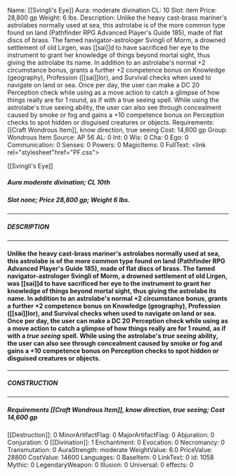 Name: [[Svingli's Eye]]
Aura: moderate divination
CL: 10
Slot: item
Price: 28,800 gp
Weight: 6 lbs.
Description: Unlike the heavy cast-brass mariner's astrolabes normally used at sea, this astrolabe is of the more common type found on land (Pathfinder RPG Advanced Player's Guide 185), made of flat discs of brass. The famed navigator-astrologer Svingli of Morm, a drowned settlement of old Lirgen, was [[sai]]d to have sacrificed her eye to the instrument to grant her knowledge of things beyond mortal sight, thus giving the astrolabe its name. In addition to an astrolabe's normal +2 circumstance bonus, grants a further +2 competence bonus on Knowledge (geography), Profession ([[sai]]lor), and Survival checks when used to navigate on land or sea. Once per day, the user can make a DC 20 Perception check while using as a move action to catch a glimpse of how things really are for 1 round, as if with a true seeing spell. While using the astrolabe's true seeing ability, the user can also see through concealment caused by smoke or fog and gains a +10 competence bonus on Perception checks to spot hidden or disguised creatures or objects.
Requirements: [[Craft Wondrous Item]], know direction, true seeing
Cost: 14,600 gp
Group: Wondrous Item
Source: AP 56
AL: 0
Int: 0
Wis: 0
Cha: 0
Ego: 0
Communication: 0
Senses: 0
Powers: 0
MagicItems: 0
FullText: <link rel="stylesheet"href="PF.css"><div class="heading"><p class="alignleft">[[Svingli's Eye]]</p><div style="clear: both;"></div></div><div><h5><b>Aura </b>moderate divination; <b>CL </b>10th</h5><h5><b>Slot </b>none; <b>Price </b>28,800 gp; <b>Weight </b>6 lbs.</h5></div><hr/><div><h5><b>DESCRIPTION</b></h5></div><hr/><div><h4><p>Unlike the heavy cast-brass mariner's astrolabes normally used at sea, this astrolabe is of the more common type found on land (Pathfinder RPG Advanced Player's Guide 185), made of flat discs of brass. The famed navigator-astrologer Svingli of Morm, a drowned settlement of old Lirgen, was [[sai]]d to have sacrificed her eye to the instrument to grant her knowledge of things beyond mortal sight, thus giving the astrolabe its name. In addition to an astrolabe's normal +2 circumstance bonus, grants a further +2 competence bonus on Knowledge (geography), Profession ([[sai]]lor), and Survival checks when used to navigate on land or sea. Once per day, the user can make a DC 20 Perception check while using as a move action to catch a glimpse of how things really are for 1 round, as if with a <i>true seeing</i> spell. While using the astrolabe's <i>true seeing</i> ability, the user can also see through concealment caused by smoke or fog and gains a +10 competence bonus on Perception checks to spot hidden or disguised creatures or objects.</p></h4></div><hr/><div><h5><b>CONSTRUCTION</b></h5></div><hr/><div><h5><b>Requirements </b>[[Craft Wondrous Item]], <i>know direction</i>, <i>true seeing</i>; <b>Cost </b>14,600 gp</h5></div>
[[Destruction]]: 0
MinorArtifactFlag: 0
MajorArtifactFlag: 0
Abjuration: 0
Conjuration: 0
[[Divination]]: 1
Enchantment: 0
Evocation: 0
Necromancy: 0
Transmutation: 0
AuraStrength: moderate
WeightValue: 6.0
PriceValue: 28800
CostValue: 14600
Languages: 0
BaseItem: 0
LinkText: 0
id: 1058
Mythic: 0
LegendaryWeapon: 0
Illusion: 0
Universal: 0
effects: 0
